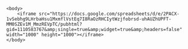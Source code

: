 <!DOCTYPE html>
<html>
	<style>
		body{
			width:1000px;
			height:1000px;
		}	
	</style>
	<head>
		<title></title>
	</head>
	<menu></menu>
	<menu></menu>
	
	<body>
		<iframe src="https://docs.google.com/spreadsheets/d/e/2PACX-1vSebhg9LHrbaHsu1MxmflVstEq7I8RaOzRHCIytWzjfobrsd-uhAUZhUPFT-MM0SZEv1M_MmzREVpTC/pubhtml?gid=1110583767&amp;single=true&amp;widget=true&amp;headers=false" width="1000" height="1000"></iframe>
	</body>
	
	
</html>
